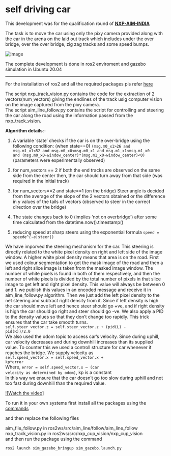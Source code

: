 # self driving car

This development was for the qualification round of <a href='https://nxpaimindia.com/'><b>NXP-AIM-INDIA</b></a>

The task is to move the car using only the pixy camera provided along with the car in the arena on the laid out track which includes under the over bridge, over the over bridge, zig zag tracks and some speed bumps.

![image](https://user-images.githubusercontent.com/79053599/179040830-9c331b0b-118d-47cb-a063-781e238e5e18.png)

The complete development is done in ros2 enviroment and gazebo simulation in Ubuntu 20.04
<hr>
For the installation of ros2 and all the required packages pls refer <a href='https://nxp.gitbook.io/nxp-aim'>here</a>

The script nxp_track_vision.py contains the code for the extraction of 2 vectors(num_vectors) giving the endlines of the track usig computer vision on the image captured from the pixy camera.<br>
The script aim_line_follow.py contains the script for controlling and steering the car along the road using the information passed from the nxp_track_vision.

<b>Algorithm details</b>:-

1. A variable ‘state’ checks if the car is on the over-bridge using the following condition: (when state==0)
<code>(msg.m0_x1>26 and msg.m1_x1<52 and msg.m0_x0<msg.m0_x1 
and msg.m1_x1<msg.m1_x0 and (msg.m0_x0-window_center)*(msg.m1_x0-window_center)<0)</code> 
(parameters were experimentally observed)

2. for num_vectors == 2
if both the end tracks are observed on the same side from the center then, the car should turn away from that side (was required in the initial track)

3. for num_vectors==2 and state==1 (on the bridge)
Steer angle is decided from the average of the slope of the 2 vectors obtained or the difference in y values of the tails of vectors (observed to steer in the correct direction over the bridge) 

4. The state changes back to 0 (implies ‘not on overbridge’) after some time calculated from the datetime.now().timestamp()

5. reducing speed at sharp steers using the exponential formula 
<code>speed = speed*e^(-a*|steer|)</code>  

We have imporved the steering mechanism for the car. This steering is directly related to the white pixel density on right and left side of the image window. A higher white pixel density means that area is on the road. First we used colour segmentation to get the mask image of the road and then a left and right slice image is taken from the masked image window. The number of white pixels is found in both of them respectively, and then the number of white pixels is divided by the total number of pixels in that slice image to get left and right pixel density. This value will always be between 0 and 1. we publish this values in an encoded message and receive it in aim_line_follow.py algorithm. Then we just add the left pixel density to the net steering and subtract right density from it. Since if left density is high the car should move left and hence steer should go +ve, and if right density is high the car should go right and steer should go -ve. We also apply a PID to the density values so that they don’t change too rapidly. This trick ensures that the car take smooth turns.<br> 
<code>self.steer_vector.z = self.steer_vector.z + (pid(L) - pid(R))/2.0</code><br>
We also used the odom topic to access car’s velocity. Since during uphill, car velocity decreases and during downhill increases than its supplied value. To counter this we used a controll structure for car whenever it reaches the bridge. We supply velocity as<br>
<code>self.speed_vector.x = self.speed_vector.x + kp*error</code> <br>
Where, <code>error = self.speed_vector.x – (car velocity as determined by odom)</code>, kp is a constant <br>
In this way we ensure that the car doesn’t go too slow during uphill and not too fast during downhill than the required value.<br>


[![Watch the video]](https://user-images.githubusercontent.com/79053599/179047128-c101d78e-80bf-408f-8e8f-dfada04c97f3.mp4)



To run it in your own systems first install all the packages using the <a href='https://nxp.gitbook.io/nxp-aim/installation-of-nxp-gazebo'>commands</a>

and then replace the following files

aim_file_follow.py in ros2ws/src/aim_line/follow/aim_line_follow<br>
nxp_track_vision.py in ros2ws/src/nxp_cup_vision/nxp_cup_vision<br>
and then run the package using the command
<pre><code>ros2 launch sim_gazebo_bringup sim_gazebo.launch.py</code></pre>



